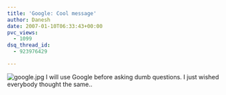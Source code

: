 ```yaml
---
title: 'Google: Cool message'
author: Danesh
date: 2007-01-10T06:33:43+00:00
pvc_views:
  - 1099
dsq_thread_id:
  - 923976429

---
```

<img id="image42" alt="google.jpg" src="/techblog/wp-content/uploads/2007/01/google.jpg" />  
I will use Google before asking dumb questions. I just wished everybody thought the same..